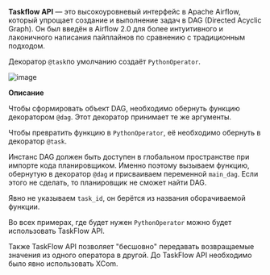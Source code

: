 **Taskflow API** — это высокоуровневый интерфейс в Apache Airflow, который упрощает создание и выполнение задач в DAG (Directed Acyclic Graph). 
Он был введён в Airflow 2.0 для более интуитивного и лаконичного написания пайплайнов по сравнению с традиционным подходом.

Декоратор `@task`по умолчанию создаёт `PythonOperator`.

![image](https://github.com/user-attachments/assets/88d9e17e-d1e4-4e25-a502-9e13dd801ba7)

**Описание**

Чтобы сформировать объект DAG, необходимо обернуть функцию декоратором `@dag`. Этот декоратор принимает те же аргументы. 

Чтобы превратить функцию в `PythonOperator`, её необходимо обернуть в декоратор `@task`.

Инстанс DAG должен быть доступен в глобальном пространстве при импорте кода планировщиком. 
Именно поэтому вызываем функцию, обернутую в декоратор `@dag` и присваиваем переменной `main_dag`. Если этого не сделать, то планировщик не сможет найти DAG.

Явно не указываем `task_id`, он берётся из названия оборачиваемой функции.

Во всех примерах, где будет нужен `PythonOperator` можно будет использовать TaskFlow API. 

Также TaskFlow API позволяет "бесшовно" передавать возвращаемые значения из одного оператора в другой. До TaskFlow API необходимо было явно использовать XCom.
